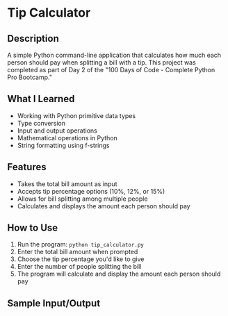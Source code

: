 # Tip Calculator

## Description
A simple Python command-line application that calculates how much each person should pay when splitting a bill with a tip. This project was completed as part of Day 2 of the "100 Days of Code - Complete Python Pro Bootcamp."

## What I Learned
- Working with Python primitive data types
- Type conversion
- Input and output operations
- Mathematical operations in Python
- String formatting using f-strings

## Features
- Takes the total bill amount as input
- Accepts tip percentage options (10%, 12%, or 15%)
- Allows for bill splitting among multiple people
- Calculates and displays the amount each person should pay

## How to Use
1. Run the program: `python tip_calculator.py`
2. Enter the total bill amount when prompted
3. Choose the tip percentage you'd like to give
4. Enter the number of people splitting the bill
5. The program will calculate and display the amount each person should pay

## Sample Input/Output
